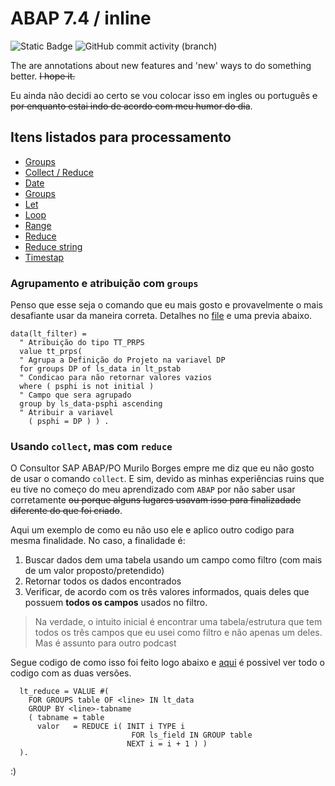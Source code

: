 # ABAP 7.4 / inline #
![Static Badge](https://img.shields.io/badge/development-abap-blue)
![GitHub commit activity (branch)](https://img.shields.io/github/commit-activity/t/edmilson-nascimento/abap-7.4)


The are annotations about new features and 'new' ways to do something better. ~~I hope it.~~

Eu ainda não decidi ao certo se vou colocar isso em ingles ou português ~~e por enquanto estai indo de acordo com meu humor do dia~~.


## Itens listados para processamento ##

- [Groups](#usando-collect-mas-com-reduce)
- [Collect / Reduce](#usando-collect-mas-com-reduce)
- [Date](#agrupamento-e-atribuição-com-groups)
- [Groups](#agrupamento-e-atribuição-com-groups)
- [Let](#agrupamento-e-atribuição-com-groups)
- [Loop](#agrupamento-e-atribuição-com-groups)
- [Range](#agrupamento-e-atribuição-com-groups)
- [Reduce](#agrupamento-e-atribuição-com-groups)
- [Reduce string](#agrupamento-e-atribuição-com-groups)
- [Timestap](#agrupamento-e-atribuição-com-groups)


### Agrupamento e atribuição com `groups`
Penso que esse seja o comando que eu mais gosto e provavelmente o mais desafiante usar da maneira correta. Detalhes no [file](/files/groups.abap) e uma previa abaixo.

```abap
data(lt_filter) =
  " Atribuição do tipo TT_PRPS
  value tt_prps(
  " Agrupa a Definição do Projeto na variavel DP
  for groups DP of ls_data in lt_pstab
  " Condicao para não retornar valores vazios
  where ( psphi is not initial )
  " Campo que sera agrupado 
  group by ls_data-psphi ascending
  " Atribuir a variavel
    ( psphi = DP ) ) .
```

### Usando `collect`, mas com `reduce` 
O Consultor SAP ABAP/PO Murilo Borges empre me diz que eu não gosto de usar o comando `collect`. E sim, devido as minhas experiências ruins que eu tive no começo do meu aprendizado com `ABAP` por não saber usar corretamente ~~ou porque alguns lugares usavam isso para finalizadade diferente do que foi criado~~.

Aqui um exemplo de como eu não uso ele e aplico outro codigo para mesma finalidade. No caso, a finalidade é:
1. Buscar dados dem uma tabela usando um campo como filtro (com mais de um valor proposto/pretendido)
2. Retornar todos os dados encontrados
3. Verificar, de acordo com os três valores informados, quais deles que possuem **todos os campos** usados no filtro.

> Na verdade, o intuito inicial é encontrar uma tabela/estrutura que tem todos os três campos que eu usei como filtro e não apenas um deles. Mas é assunto para outro podcast

Segue codigo de como isso foi feito logo abaixo e [aqui](/files/collect.abap) é possivel ver todo o codigo com as duas versões.

```abap
  lt_reduce = VALUE #(
    FOR GROUPS table OF <line> IN lt_data
    GROUP BY <line>-tabname
    ( tabname = table
      valor   = REDUCE i( INIT i TYPE i
                           FOR ls_field IN GROUP table
                          NEXT i = i + 1 ) )
  ).
```


:)